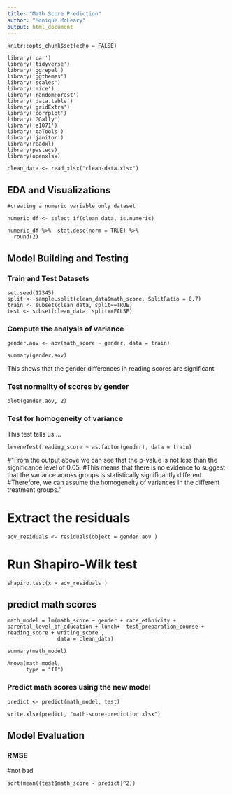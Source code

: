 ```yaml
---
title: "Math Score Prediction"
author: "Monique McLeary"
output: html_document
---
```


```{r setup, include=FALSE}
knitr::opts_chunk$set(echo = FALSE)

library('car')
library('tidyverse')
library('ggrepel')
library('ggthemes')
library('scales')
library('mice')
library('randomForest')
library('data.table')
library('gridExtra')
library('corrplot')
library('GGally')
library('e1071')
library('caTools')
library('janitor')
library(readxl)
library(pastecs)
library(openxlsx)

clean_data <- read_xlsx("clean-data.xlsx")
```


## EDA and Visualizations

```{r numeric-descriptives}
#creating a numeric variable only dataset

numeric_df <- select_if(clean_data, is.numeric)

numeric_df %>%  stat.desc(norm = TRUE) %>%
  round(2)

```

## Model Building and Testing

### Train and Test Datasets

```{r sampling}
set.seed(12345)
split <- sample.split(clean_data$math_score, SplitRatio = 0.7)
train <- subset(clean_data, split==TRUE)
test <- subset(clean_data, split==FALSE)
```

### Compute the analysis of variance

```{r analysis-of-variance}
gender.aov <- aov(math_score ~ gender, data = train)

summary(gender.aov)
```

This shows that the gender differences in reading scores are significant

### Test normality of scores by gender

```{r}
plot(gender.aov, 2)
```

### Test for homogeneity of variance

This test tells us ...

```{r levenes-test, echo=FALSE}
leveneTest(reading_score ~ as.factor(gender), data = train)
```

#"From the output above we can see that the p-value is not less than the significance level of 0.05.
#This means that there is no evidence to suggest that the variance across groups is statistically significantly different.
#Therefore, we can assume the homogeneity of variances in the different treatment groups."


# Extract the residuals

```{r residuals, echo=FALSE}
aov_residuals <- residuals(object = gender.aov )

```


# Run Shapiro-Wilk test
```{r SW-test, echo=FALSE}
shapiro.test(x = aov_residuals )
```


## predict math scores
```{r prediction}
math_model = lm(math_score ~ gender + race_ethnicity + parental_level_of_education + lunch+  test_preparation_course + reading_score + writing_score ,
                data = clean_data)

summary(math_model)

Anova(math_model,
      type = "II")
```


### Predict math scores using the new model

```{r test-model}
predict <- predict(math_model, test)

write.xlsx(predict, "math-score-prediction.xlsx")

```


## Model Evaluation

### RMSE

#not bad

```{r model-eval}
sqrt(mean((test$math_score - predict)^2))
```



